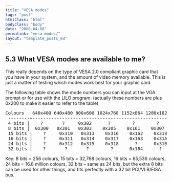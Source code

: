 ```yaml
---
title: "VESA modes"
tags: "post"
htmlClass: "html"
bodyClass: "body"
date: "2008-04-08"
permalink: "vesa-modes/"
layout: "template_posts_md"
---
```

<h2><a name="ss5.3">5.3 What VESA modes are available to me? </a> </h2>
<p>This really depends on the type of VESA 2.0 compliant graphic card that you have in your system, and the amount of video memory available. This is just a matter of testing which modes work best for your graphic card. </p>
<p>The following table shows the mode numbers you can input at the VGA prompt or for use with the LILO program. (actually these numbers are plus 0x200 to make it easier to refer to the table) </p>
</p>
<pre>Colours   640x400 640x480 800x600 1024x768 1152x864 1280x1024 1600x1200<br /> --------+--------------------------------------------------------------<br /> 4 bits |    ?       ?     0x302      ?        ?        ?         ?<br /> 8 bits |  0x300   0x301   0x303    0x305    0x161    0x307     0x31C<br /> 15 bits |    ?     0x310   0x313    0x316    0x162    0x319     0x31D<br /> 16 bits |    ?     0x311   0x314    0x317    0x163    0x31A     0x31E<br /> 24 bits |    ?     0x312   0x315    0x318      ?      0x31B     0x31F<br /> 32 bits |    ?       ?       ?        ?      0x164      ? </pre>
<p>Key: 8 bits = 256 colours, 15 bits = 32,768 colours, 16 bits = 65,536 colours, 24 bits = 16.8 million colours, 32 bits &#8211; same as 24 bits, but the extra 8 bits can be used for other things, and fits perfectly with a 32 bit PCI/VLB/EISA bus. </p>
